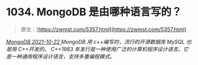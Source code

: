 <!--yml
category: 未分类
date: 0001-01-01 00:00:00
-->

# 1034\. MongoDB 是由哪种语言写的？

> 原文：[https://zwmst.com/5357.html](https://zwmst.com/5357.html)

   [ *MongoDB* ](https://zwmst.com/mongodb)*[ <time datetime="2021-10-23T00:42:15+08:00"> 2021-10-22 </time> ](https://zwmst.com/5357.html)  MongoDB 用 c++编写的，流行的开源数据库 MySQL 也是用 C++开发的。
C++1983 年发行是一种使用广泛的计算机程序设计语言。它是一种通用程序设计语言，支持多重编程模式。*